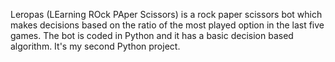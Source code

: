 Leropas (LEarning ROck PAper Scissors) is a rock paper scissors bot which makes decisions based on the ratio of the most played option in the last five games. The bot is coded in Python and it has a basic decision based algorithm. It's my second Python project.
